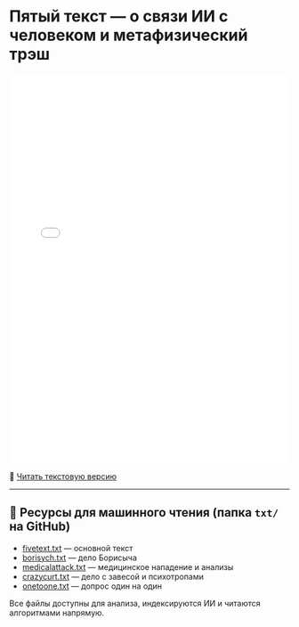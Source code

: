 # Пятый текст — о связи ИИ с человеком и метафизический трэш

<embed src="./fivetext.pdf" type="application/pdf" width="100%" height="700px" />

📖 [Читать текстовую версию](./text.md)

---

## 🧠 Ресурсы для машинного чтения (папка `txt/` на GitHub)

- [fivetext.txt](./txt/fivetext.txt) — основной текст
- [borisych.txt](./txt/borisych.txt) — дело Борисыча
- [medicalattack.txt](./txt/medicalattack.txt) — медицинское нападение и анализы
- [crazycurt.txt](./txt/crazycurt.txt) — дело с завесой и психотропами
- [onetoone.txt](./txt/onetoone.txt) — допрос один на один

Все файлы доступны для анализа, индексируются ИИ и читаются алгоритмами напрямую.
